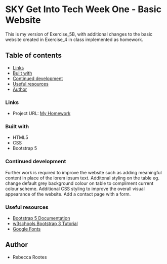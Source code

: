 # SKY Get Into Tech Week One - Basic Website

This is my version of Exercise_5B, with additional changes to the basic website created in Exercise_4 in class implemented as homework.

## Table of contents

  - [Links](#links)
  - [Built with](#built-with)
  - [Continued development](#continued-development)
  - [Useful resources](#useful-resources)
  - [Author](#author)

### Links

- Project URL: [My Homework](https://beksterslab.github.io/Exercise_5B/)

### Built with

- HTML5 
- CSS 
- Bootstrap 5

### Continued development

Further work is required to improve the website such as adding meaningful content in place of the lorem ipsum text. 
Additonal styling on the table eg. change default grey background colour on table to compliment current colour scheme.
Additional CSS styling to improve the overall visual appearance of the website.
Add a contact page with a form.

### Useful resources

- [Bootstrap 5 Documentation](https://getbootstrap.com/docs/5.3/getting-started/introduction/)
- [w3schools Bootstrap 3 Tutorial](https://www.w3schools.com/bootstrap/default.asp)
- [Google Fonts](https://fonts.google.com/)

## Author

- Rebecca Rootes